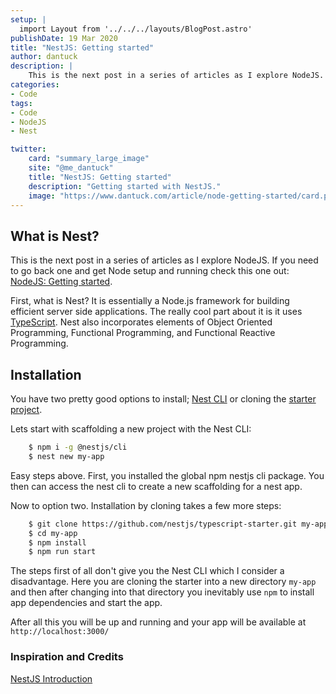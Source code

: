 ```yaml
---
setup: |
  import Layout from '../../../layouts/BlogPost.astro'
publishDate: 19 Mar 2020
title: "NestJS: Getting started"
author: dantuck
description: |
    This is the next post in a series of articles as I explore NodeJS. If you need to go back one and get Node setup and running check this one out: NodeJS: Getting started.
categories:
- Code
tags:
- Code
- NodeJS
- Nest

twitter:
    card: "summary_large_image"
    site: "@me_dantuck"
    title: "NestJS: Getting started"
    description: "Getting started with NestJS."
    image: "https://www.dantuck.com/article/node-getting-started/card.png"
---
```


## What is Nest?

This is the next post in a series of articles as I explore NodeJS. If you need to go back one and get Node setup and running check this one out: [NodeJS: Getting started](/article/node-getting-started/).

First, what is Nest? It is essentially a Node.js framework for building efficient server side applications. The really cool part about it is it uses [TypeScript](https://www.typescriptlang.org/). Nest also incorporates elements of Object Oriented Programming, Functional Programming, and Functional Reactive Programming.

## Installation

You have two pretty good options to install; [Nest CLI](https://docs.nestjs.com/cli/overview) or cloning the [starter project](https://github.com/nestjs/typescript-starter).

Lets start with scaffolding a new project with the Nest CLI:
``` bash
    $ npm i -g @nestjs/cli
    $ nest new my-app
```
Easy steps above. First, you installed the global npm nestjs cli package. You then can access the nest cli to create a new scaffolding for a nest app.

Now to option two. Installation by cloning takes a few more steps:
``` bash
    $ git clone https://github.com/nestjs/typescript-starter.git my-app
    $ cd my-app
    $ npm install
    $ npm run start
```
The steps first of all don't give you the Nest CLI which I consider a disadvantage. Here you are cloning the starter into a new directory `my-app` and then after changing into that directory you inevitably use `npm` to install app dependencies and start the app.

After all this you will be up and running and your app will be available at `http://localhost:3000/`

### Inspiration and Credits

[NestJS Introduction](https://docs.nestjs.com/)